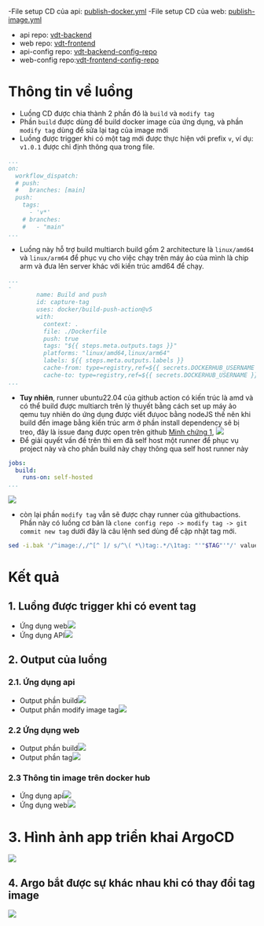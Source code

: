 -File setup CD của api: [publish-docker.yml](https://github.com/do-vdt-2024/vdt-backend/blob/main/.github/workflows/publish-docker.yml)
-File setup CD của web: [publish-image.yml](https://github.com/do-vdt-2024/vdt-frontend/blob/main/.github/workflows/publish-image.yml)
- api repo: [vdt-backend](https://github.com/do-vdt-2024/vdt-backend)
- web repo: [vdt-frontend](https://github.com/do-vdt-2024/vdt-frontend)
- api-config repo: [vdt-backend-config-repo](https://github.com/do-vdt-2024/vdt-backend-config-repo)
- web-config repo:[vdt-frontend-config-repo](https://github.com/do-vdt-2024/vdt-frontend-config-repo)
# Thông tin về luồng
- Luồng CD được chia thành 2 phần đó là `build` và `modify tag`
- Phần `build` được dùng để build docker image của ứng dụng, và phần `modify tag` dùng để sửa lại tag của image mới
- Luồng được trigger khi có một tag mới được thực hiện với prefix `v`, ví dụ: `v1.0.1` được chỉ định thông qua trong file.
``` yaml
...
on:
  workflow_dispatch:
  # push:
  #   branches: [main]
  push:
    tags:
      - 'v*'
    # branches:
    #   - "main"
...
```
- Luồng này hỗ trợ build multiarch build gồm 2 architecture là `linux/amd64` và `linux/arm64` để phục vụ cho việc chạy trên máy ảo của mình là chip arm và đưa lên server khác với kiến trúc amd64 để chạy.
```yaml
...
- 
        name: Build and push
        id: capture-tag
        uses: docker/build-push-action@v5
        with:
          context: .
          file: ./Dockerfile
          push: true
          tags: "${{ steps.meta.outputs.tags }}"
          platforms: "linux/amd64,linux/arm64"
          labels: ${{ steps.meta.outputs.labels }}
          cache-from: type=registry,ref=${{ secrets.DOCKERHUB_USERNAME }}/backend-cache:latest
          cache-to: type=registry,ref=${{ secrets.DOCKERHUB_USERNAME }}/backend-cache:latest,mode=max
...
```
- **Tuy nhiên**, runner ubuntu22.04 của github action có kiến trúc là amd và có thể build được multiarch trên lý thuyết bằng cách set up máy ảo qemu tuy nhiên do ứng dụng được viết đưụoc bằng nodeJS thế nên khi build đến image bằng kiến trúc arm ở phần install dependency sẽ bị treo, đây là issue đang được open trên github [Minh chứng 1](https://github.com/nodejs/docker-node/issues/1946), ![](attachs/Pasted%20image%2020240611152940.png)
- Để giải quyết vấn đề trên thì em đã self host một runner để phục vụ project này và cho phần build này chạy thông qua self host runner này
```yaml
jobs:
  build:
    runs-on: self-hosted
...
```
![](attachs/Pasted%20image%2020240611182113.png)
- còn lại phần `modify tag` vẫn sẽ được chạy runner của githubactions. Phần này có luồng cơ bản là `clone config repo -> modify tag -> git commit new tag` dưới đây là câu lệnh sed dùng để cập nhật tag mới.
```bash
sed -i.bak '/^image:/,/^[^ ]/ s/^\( *\)tag:.*/\1tag: "'"$TAG"'"/' values.yaml
```

# Kết quả
## 1. Luồng được trigger khi có event tag
- Ứng dụng web![](attachs/Pasted%20image%2020240611154535.png)
- Ứng dụng API![](attachs/Pasted%20image%2020240611154637.png)
## 2. Output của luồng
### 2.1. Ứng dụng api
- Output phần build![](attachs/Pasted%20image%2020240611154755.png)
- Output phần modify image tag![](attachs/Pasted%20image%2020240611154904.png)
### 2.2 Ứng dụng web
- Output phần build![](attachs/Pasted%20image%2020240611154944.png)
- Output phần tag![](attachs/Pasted%20image%2020240611155019.png)
### 2.3 Thông tin image trên docker hub
- Ứng dụng api![](attachs/Pasted%20image%2020240611155150.png)
- Ứng dụng web![](attachs/Pasted%20image%2020240611155247.png)
# 3. Hình ảnh app triển khai ArgoCD
![](attachs/Pasted%20image%2020240612180217.png)
## 4. Argo bắt được sự khác nhau khi có thay đổi tag image
![](attachs/Pasted%20image%2020240611182018.png)